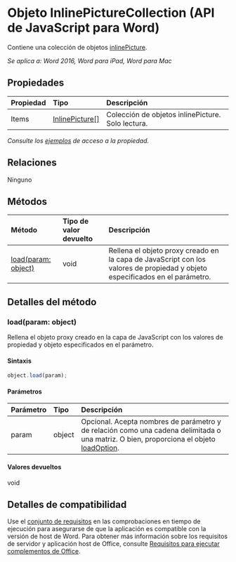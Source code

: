 # Objeto InlinePictureCollection (API de JavaScript para Word)

Contiene una colección de objetos [inlinePicture](inlinepicture.md).

_Se aplica a: Word 2016, Word para iPad, Word para Mac_

## Propiedades
| Propiedad   | Tipo|Descripción
|:---------------|:--------|:----------|
|Items|[InlinePicture[]](inlinepicture.md)|Colección de objetos inlinePicture. Solo lectura.|

_Consulte los [ejemplos](#property-access-examples) de acceso a la propiedad._

## Relaciones
Ninguno


## Métodos

| Método   | Tipo de valor devuelto|Descripción|
|:---------------|:--------|:----------|
|[load(param: object)](#loadparam-object)|void|Rellena el objeto proxy creado en la capa de JavaScript con los valores de propiedad y objeto especificados en el parámetro.|

## Detalles del método

### load(param: object)
Rellena el objeto proxy creado en la capa de JavaScript con los valores de propiedad y objeto especificados en el parámetro.

#### Sintaxis
```js
object.load(param);
```

#### Parámetros
| Parámetro   | Tipo|Descripción|
|:---------------|:--------|:----------|
|param|object|Opcional. Acepta nombres de parámetro y de relación como una cadena delimitada o una matriz. O bien, proporciona el objeto [loadOption](loadoption.md).|

#### Valores devueltos
void

## Detalles de compatibilidad

Use el [conjunto de requisitos](https://msdn.microsoft.com/EN-US/library/office/mt590206.aspx) en las comprobaciones en tiempo de ejecución para asegurarse de que la aplicación es compatible con la versión de host de Word. Para obtener más información sobre los requisitos de servidor y aplicación host de Office, consulte [Requisitos para ejecutar complementos de Office](https://msdn.microsoft.com/EN-US/library/office/dn833104.aspx). 

